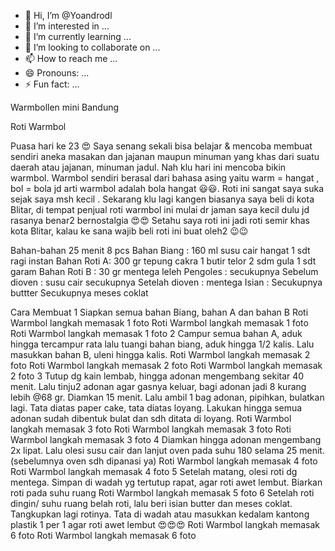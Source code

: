 - 👋 Hi, I’m @Yoandrodl
- 👀 I’m interested in ...
- 🌱 I’m currently learning ...
- 💞️ I’m looking to collaborate on ...
- 📫 How to reach me ...
- 😄 Pronouns: ...
- ⚡ Fun fact: ...

<!---
Yoandrodl/Yoandrodl is a ✨ special ✨ repository because its `README.md` (this file) appears on your GitHub profile.
You can click the Preview link to take a look at your changes.
--->

Warmbollen mini Bandung

Roti Warmbol

Puasa hari ke 23 😍
Saya senang sekali bisa belajar & mencoba membuat sendiri aneka masakan dan jajanan maupun minuman yang khas dari suatu daerah atau jajanan, minuman jadul. Nah klu hari ini mencoba bikin warmbol. Warmbol sendiri berasal dari bahasa asing yaitu warm = hangat , bol = bola jd arti warmbol adalah bola hangat 😃😃. Roti ini sangat saya suka sejak saya msh kecil . Sekarang klu lagi kangen biasanya saya beli di kota Blitar, di tempat penjual roti warmbol ini mulai dr jaman saya kecil dulu jd rasanya benar2 bernostalgia 😍😍
Setahu saya roti ini jadi roti semir khas kota Blitar, kalau ke sana wajib beli roti ini buat oleh2 😉😉


Bahan-bahan
 25 menit
 8 pcs
Bahan Biang :
160 ml susu cair hangat
1 sdt ragi instan
Bahan Roti A:
300 gr tepung cakra
1 butir telor
2 sdm gula
1 sdt garam
Bahan Roti B :
30 gr mentega leleh
Pengoles :
secukupnya Sebelum dioven : susu cair
secukupnya Setelah dioven : mentega
Isian :
Secukupnya buttter
Secukupnya meses coklat

Cara Membuat
1
Siapkan semua bahan Biang, bahan A dan bahan B
Roti Warmbol langkah memasak 1 foto
Roti Warmbol langkah memasak 1 foto
Roti Warmbol langkah memasak 1 foto
2
Campur semua bahan A, aduk hingga tercampur rata lalu tuangi bahan biang, aduk hingga 1/2 kalis. Lalu masukkan bahan B, uleni hingga kalis.
Roti Warmbol langkah memasak 2 foto
Roti Warmbol langkah memasak 2 foto
Roti Warmbol langkah memasak 2 foto
3
Tutup dg kain lembab, hingga adonan mengembang sekitar 40 menit. Lalu tinju2 adonan agar gasnya keluar, bagi adonan jadi 8 kurang lebih @68 gr. Diamkan 15 menit. Lalu ambil 1 bag adonan, pipihkan, bulatkan lagi. Tata diatas paper cake, tata diatas loyang. Lakukan hingga semua adonan sudah dibentuk bulat dan sdh ditata di loyang.
Roti Warmbol langkah memasak 3 foto
Roti Warmbol langkah memasak 3 foto
Roti Warmbol langkah memasak 3 foto
4
Diamkan hingga adonan mengembang 2x lipat. Lalu olesi susu cair dan lanjut oven pada suhu 180 selama 25 menit. (sebelumnya oven sdh dipanasi ya)
Roti Warmbol langkah memasak 4 foto
Roti Warmbol langkah memasak 4 foto
5
Setelah matang, olesi roti dg mentega. Simpan di wadah yg tertutup rapat, agar roti awet lembut. Biarkan roti pada suhu ruang
Roti Warmbol langkah memasak 5 foto
6
Setelah roti dingin/ suhu ruang belah roti, lalu beri isian butter dan meses coklat. Tangkupkan lagi rotinya. Tata di wadah atau masukkan kedalam kantong plastik 1 per 1 agar roti awet lembut 😍😍😍
Roti Warmbol langkah memasak 6 foto
Roti Warmbol langkah memasak 6 foto
